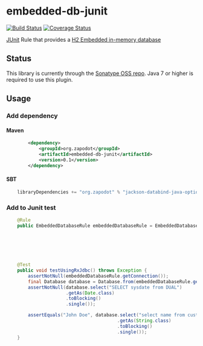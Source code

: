 embedded-db-junit
=================

[![Build Status](https://travis-ci.org/zapodot/embedded-db-junit.svg)](https://travis-ci.org/zapodot/embedded-db-junit)
[![Coverage Status](https://coveralls.io/repos/zapodot/embedded-db-junit/badge.png)](https://coveralls.io/r/zapodot/embedded-db-junit)

[JUnit](http://junit.org/) Rule that provides a [H2 Embedded in-memory database](http://www.h2database.com/)

## Status
This library is currently through the [Sonatype OSS repo](https://oss.sonatype.org/).
Java 7 or higher is required to use this plugin.

## Usage

### Add dependency
#### Maven
```xml
        <dependency>
            <groupId>org.zapodot</groupId>
            <artifactId>embedded-db-junit</artifactId>
            <version>0.1</version>
        </dependency>
```

#### SBT
```scala
    libraryDependencies += "org.zapodot" % "jackson-databind-java-optional" % "0.1" changing()
```

### Add to Junit test
```java
    @Rule
    public EmbeddedDatabaseRule embeddedDatabaseRule = EmbeddedDatabaseRule
                                                                        .builder()
                                                                        .withMode("ORACLE")
                                                                        .withInitialSql("CREATE TABLE Customer(id INTEGER PRIMARY KEY, name VARCHAR(512)); "
                                                                                      + "INSERT INTO CUSTOMER(id, name) VALUES (1, 'John Doe')")
                                                                                      .build();

    @Test
    public void testUsingRxJdbc() throws Exception {
        assertNotNull(embeddedDatabaseRule.getConnection());
        final Database database = Database.from(embeddedDatabaseRule.getConnection());
        assertNotNull(database.select("SELECT sysdate from DUAL")
                      .getAs(Date.class)
                      .toBlocking()
                      .single());

        assertEquals("John Doe", database.select("select name from customer where id=1")
                                         .getAs(String.class)
                                         .toBlocking()
                                         .single());
    }
```
